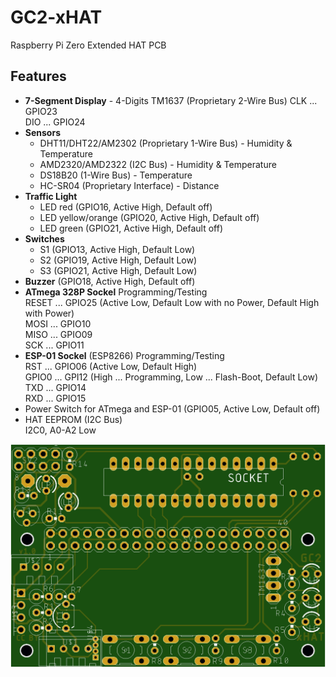 # GC2-xHAT
Raspberry Pi Zero Extended HAT PCB

## Features

- **7-Segment Display** - 4-Digits TM1637 (Proprietary 2-Wire Bus)
  CLK  ... GPIO23  
  DIO  ... GPIO24   
- **Sensors**
	 - DHT11/DHT22/AM2302 (Proprietary 1-Wire Bus) - Humidity & Temperature
	 - AMD2320/AMD2322 (I2C Bus) - Humidity & Temperature
	 - DS18B20 (1-Wire Bus) - Temperature
	 - HC-SR04 (Proprietary Interface) - Distance
- **Traffic Light** 
	 - LED red (GPIO16, Active High, Default off)
	 - LED yellow/orange (GPIO20, Active High, Default off)
	 - LED green (GPIO21, Active High, Default off)
- **Switches** 
 	 - S1 (GPIO13, Active High, Default Low)
	 - S2 (GPIO19, Active High, Default Low)
	 - S3 (GPIO21, Active High, Default Low)
- **Buzzer** (GPIO18, Active High, Default off) 
- **ATmega 328P Sockel** Programming/Testing  
  RESET ... GPIO25 (Active Low, Default Low with no Power, Default High with Power)  
  MOSI  ... GPIO10  
  MISO  ... GPIO09  
  SCK   ... GPIO11  
- **ESP-01 Sockel** (ESP8266) Programming/Testing  
  RST ... GPIO06 (Active Low, Default High)  
  GPIO0  ... GPI12 (High ... Programming, Low ... Flash-Boot, Default Low)  
  TXD  ... GPIO14  
  RXD  ... GPIO15  
- Power Switch for ATmega and ESP-01 (GPIO05, Active Low, Default off)
- HAT EEPROM (I2C Bus)  
	 I2C0, A0-A2 Low

![PCB Top](https://github.com/GrazerComputerClub/GC2-xHAT/raw/master/GC2-xHATv1.0.png)

